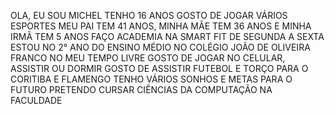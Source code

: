 OLA, EU SOU MICHEL
TENHO 16 ANOS
GOSTO DE JOGAR VÁRIOS ESPORTES
MEU PAI TEM 41 ANOS, MINHA MÃE TEM 36 ANOS E MINHA IRMÃ TEM 5 ANOS
FAÇO ACADEMIA NA SMART FIT DE SEGUNDA A SEXTA
ESTOU NO 2° ANO DO ENSINO MÉDIO NO COLÉGIO JOÃO DE OLIVEIRA FRANCO
NO MEU TEMPO LIVRE GOSTO DE JOGAR NO CELULAR, ASSISTIR OU DORMIR
GOSTO DE ASSISTIR FUTEBOL E TORÇO PARA O CORITIBA E FLAMENGO
TENHO VÁRIOS SONHOS E METAS PARA O FUTURO
PRETENDO CURSAR CIẼNCIAS DA COMPUTAÇÃO NA FACULDADE
